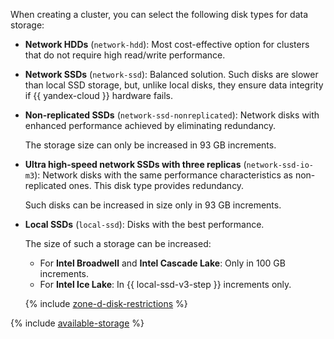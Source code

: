 When creating a cluster, you can select the following disk types for data storage:

* **Network HDDs** (`network-hdd`): Most cost-effective option for clusters that do not require high read/write performance.
* **Network SSDs** (`network-ssd`): Balanced solution. Such disks are slower than local SSD storage, but, unlike local disks, they ensure data integrity if {{ yandex-cloud }} hardware fails.
* **Non-replicated SSDs** (`network-ssd-nonreplicated`): Network disks with enhanced performance achieved by eliminating redundancy.

  The storage size can only be increased in 93 GB increments.


* **Ultra high-speed network SSDs with three replicas** (`network-ssd-io-m3`): Network disks with the same performance characteristics as non-replicated ones. This disk type provides redundancy.

  Such disks can be increased in size only in 93 GB increments.


* **Local SSDs** (`local-ssd`): Disks with the best performance.

  The size of such a storage can be increased:
  * For **Intel Broadwell** and **Intel Cascade Lake**: Only in 100 GB increments.
  * For **Intel Ice Lake**: In {{ local-ssd-v3-step }} increments only.

  {% include [zone-d-disk-restrictions](../ru-central1-d-local-ssd.md) %}

{% include [available-storage](../available-storage.md) %}
